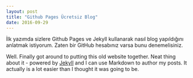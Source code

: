 ```yaml
---
layout: post
title: "Github Pages Ücretsiz Blog"
date: 2016-09-29
---
```


İlk yazımda sizlere Github Pages ve Jekyll kullanarak nasıl blog yapıldığını anlatmak istiyorum. Zaten bir GitHub hesabınız varsa bunu denemelisiniz.

Well. Finally got around to putting this old website together. Neat thing about it - powered by [Jekyll](http://jekyllrb.com) and I can use Markdown to author my posts. It actually is a lot easier than I thought it was going to be.

